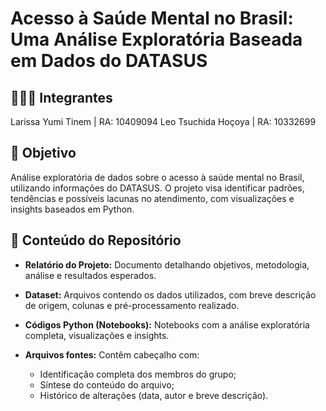 # Acesso à Saúde Mental no Brasil: Uma Análise Exploratória Baseada em Dados do DATASUS

## 🧑🏻‍💼 Integrantes
Larissa Yumi Tinem | RA: 10409094
Leo Tsuchida Hoçoya | RA: 10332699

## 🎯 Objetivo 
Análise exploratória de dados sobre o acesso à saúde mental no Brasil, utilizando informações do DATASUS. O projeto visa identificar padrões, tendências e possíveis lacunas no atendimento, com visualizações e insights baseados em Python.

## 📂 Conteúdo do Repositório

- **Relatório do Projeto:** Documento detalhando objetivos, metodologia, análise e resultados esperados.

- **Dataset:** Arquivos contendo os dados utilizados, com breve descrição de origem, colunas e pré-processamento realizado.

- **Códigos Python (Notebooks):** Notebooks com a análise exploratória completa, visualizações e insights.

- **Arquivos fontes:** Contêm cabeçalho com:
  - Identificação completa dos membros do grupo;
  - Síntese do conteúdo do arquivo;
  - Histórico de alterações (data, autor e breve descrição).
